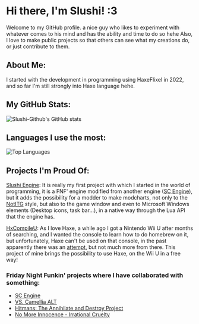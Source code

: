 # Hi there, I'm Slushi! :3

Welcome to my GitHub profile. a nice guy who likes to experiment with whatever comes to his mind and has the ability and time to do so hehe
Also, I love to make public projects so that others can see what my creations do, or just contribute to them.

## About Me:
I started with the development in programming using HaxeFlixel in 2022, and so far I'm still strongly into Haxe language hehe.


## My GitHub Stats:
![Slushi-Github's GitHub stats](https://github-readme-stats.vercel.app/api?username=Slushi-Github&show_icons=true&theme=holi)

## Languages I use the most:
![Top Languages](https://github-readme-stats.vercel.app/api/top-langs/?username=Slushi-Github&layout=compact&theme=blue_navy)

## Projects I'm Proud Of:
[Slushi Engine](https://github.com/Slushi-Github/Slushi-Engine): It is really my first project with which I started in the world of programming, it is a FNF' engine modified from another engine ([SC Engine](https://github.com/EdwhakKB/SC-SP-ENGINE)), but it adds the possibility for a modder to make modcharts, not only to the [NotITG](https://www.noti.tg/) style, but also to the game window and even to Microsoft Windows elements (Desktop icons, task bar...), in a native way through the Lua API that the engine has.

[HxCompileU](https://github.com/Slushi-Github/hxCompileU): As I love Haxe, a while ago I got a Nintendo Wii U after months of searching, and I wanted the console to learn how to do homebrew on it, but unfortunately, Haxe can't be used on that console, in the past apparently there was an [attempt](https://www.fortressofdoors.com/openfl-for-home-game-consoles/), but not much more from there. This project of mine brings the possibility to use Haxe, on the Wii U in a free way!

### Friday Night Funkin' projects where I have collaborated with something:
- [SC Engine](https://github.com/EdwhakKB/SC-SP-ENGINE)
- [VS. Camellia ALT](https://gamebanana.com/mods/413258)
- [Hitmans: The Annihilate and Destroy Project](https://github.com/EdwhakKB/HITMANS_A.D_PROJECT-FNF-Psych-Engine)
- [No More Innocence - Irrational Cruelty](https://gamejolt.com/games/NoMoreInnocence/928433)
